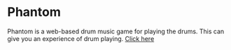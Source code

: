 # Phantom
Phantom is a web-based drum music game for playing the drums. This can give you an experience of drum playing.
<a href="https://gargparas.github.io/Phantom/">Click here</a>
